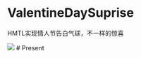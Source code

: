 # ValentineDaySuprise
HMTL实现情人节告白气球，不一样的惊喜

<img src="https://github.com/xing16/ValentineDaySuprise/raw/master/result/res.gif">
# Present
